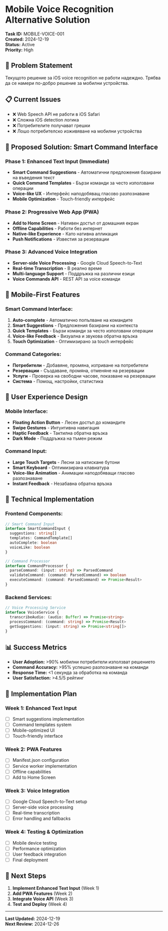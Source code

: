 # Mobile Voice Recognition Alternative Solution

**Task ID:** MOBILE-VOICE-001  
**Created:** 2024-12-19  
**Status:** Active  
**Priority:** High  

## 🎯 **Problem Statement**

Текущото решение за iOS voice recognition не работи надеждно. Трябва да се намери по-добро решение за мобилни устройства.

## 📋 **Current Issues**

- ❌ Web Speech API не работи в iOS Safari
- ❌ Сложна iOS detection логика
- ❌ Потребителите получават грешки
- ❌ Лошо потребителско изживяване на мобилни устройства

## 🚀 **Proposed Solution: Smart Command Interface**

### **Phase 1: Enhanced Text Input (Immediate)**
- **Smart Command Suggestions** - Автоматични предложения базирани на въведения текст
- **Quick Command Templates** - Бързи команди за често използвани операции
- **Voice-like UX** - Интерфейс наподобяващ гласово разпознаване
- **Mobile Optimization** - Touch-friendly интерфейс

### **Phase 2: Progressive Web App (PWA)**
- **Add to Home Screen** - Нативен достъп от домашния екран
- **Offline Capabilities** - Работи без интернет
- **Native-like Experience** - Като нативна апликация
- **Push Notifications** - Известия за резервации

### **Phase 3: Advanced Voice Integration**
- **Server-side Voice Processing** - Google Cloud Speech-to-Text
- **Real-time Transcription** - В реално време
- **Multi-language Support** - Поддръжка на различни езици
- **Voice Commands API** - REST API за voice команди

## 📱 **Mobile-First Features**

### **Smart Command Interface:**
1. **Auto-complete** - Автоматично попълване на командите
2. **Smart Suggestions** - Предложения базирани на контекста
3. **Quick Templates** - Бързи команди за често използвани операции
4. **Voice-like Feedback** - Визуална и звукова обратна връзка
5. **Touch Optimization** - Оптимизирано за touch интерфейс

### **Command Categories:**
- **Потребители** - Добавяне, промяна, изтриване на потребители
- **Резервации** - Създаване, промяна, отменяне на резервации
- **Услуги** - Проверка на свободни часове, показване на резервации
- **Система** - Помощ, настройки, статистика

## 🎨 **User Experience Design**

### **Mobile Interface:**
- **Floating Action Button** - Лесен достъп до командите
- **Swipe Gestures** - Интуитивна навигация
- **Haptic Feedback** - Тактилна обратна връзка
- **Dark Mode** - Поддръжка на тъмен режим

### **Command Input:**
- **Large Touch Targets** - Лесни за натискане бутони
- **Smart Keyboard** - Оптимизирана клавиатура
- **Voice-like Animation** - Анимации наподобяващи гласово разпознаване
- **Instant Feedback** - Незабавна обратна връзка

## 🔧 **Technical Implementation**

### **Frontend Components:**
```typescript
// Smart Command Input
interface SmartCommandInput {
  suggestions: string[]
  templates: CommandTemplate[]
  autoComplete: boolean
  voiceLike: boolean
}

// Command Processor
interface CommandProcessor {
  parseCommand: (input: string) => ParsedCommand
  validateCommand: (command: ParsedCommand) => boolean
  executeCommand: (command: ParsedCommand) => Promise<Result>
}
```

### **Backend Services:**
```typescript
// Voice Processing Service
interface VoiceService {
  transcribeAudio: (audio: Buffer) => Promise<string>
  processCommand: (command: string) => Promise<Result>
  getSuggestions: (input: string) => Promise<string[]>
}
```

## 📊 **Success Metrics**

- **User Adoption:** >90% мобилни потребители използват решението
- **Command Accuracy:** >95% успешно разпознаване на команди
- **Response Time:** <1 секунда за обработка на команда
- **User Satisfaction:** >4.5/5 рейтинг

## 🎯 **Implementation Plan**

### **Week 1: Enhanced Text Input**
- [ ] Smart suggestions implementation
- [ ] Command templates system
- [ ] Mobile-optimized UI
- [ ] Touch-friendly interface

### **Week 2: PWA Features**
- [ ] Manifest.json configuration
- [ ] Service worker implementation
- [ ] Offline capabilities
- [ ] Add to Home Screen

### **Week 3: Voice Integration**
- [ ] Google Cloud Speech-to-Text setup
- [ ] Server-side voice processing
- [ ] Real-time transcription
- [ ] Error handling and fallbacks

### **Week 4: Testing & Optimization**
- [ ] Mobile device testing
- [ ] Performance optimization
- [ ] User feedback integration
- [ ] Final deployment

## 🚀 **Next Steps**

1. **Implement Enhanced Text Input** (Week 1)
2. **Add PWA Features** (Week 2)
3. **Integrate Voice API** (Week 3)
4. **Test and Deploy** (Week 4)

---

**Last Updated:** 2024-12-19  
**Next Review:** 2024-12-26 